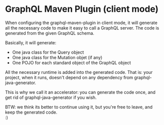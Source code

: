 # GraphQL Maven Plugin (client mode)

When configuring the graphql-maven-plugin in client mode, it will generate all the necessary code to make it easy to call a GraphQL server. The code is generated from the given GraphQL schema. 

Basically, it will generate:

* One java class for the Query object
* One java class for the Mutation objet (if any)
* One POJO for each standard object of the GraphQL object

All the necessary runtime is added into the generated code. That is: your project, when it runs, doesn't depend on any dependency from graphql-java-generator.

This is why we call it an accelerator: you can generate the code once, and get rid of graphql-java-generator if you wish.

BTW: we think its better to continue using it, but you're free to leave, and keep the generated code.  
:)

